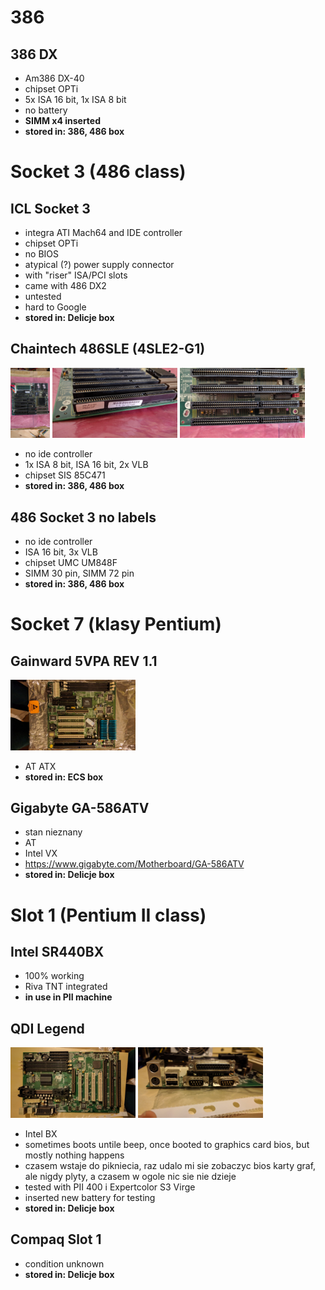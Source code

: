 # 386

## 386 DX
* Am386 DX-40
* chipset OPTi
* 5x ISA 16 bit, 1x ISA 8 bit 
* no battery
* **SIMM x4 inserted**
* **stored in: 386, 486 box**

# Socket 3 (486 class)

## ICL Socket 3
* integra ATI Mach64 and IDE controller
* chipset OPTi
* no BIOS
* atypical (?) power supply connector
* with "riser" ISA/PCI slots
* came with 486 DX2
* untested
* hard to Google
* **stored in: Delicje box**

## Chaintech 486SLE (4SLE2-G1)
<img src="/boards/486sle/486-sle-1.jpg" width="63"> <img src="/boards/486sle/486-sle-2.jpg" width="200"> <img src="/boards/486sle/486-sle-3.jpg" width="200">

* no ide controller
* 1x ISA 8 bit, ISA 16 bit, 2x VLB
* chipset SIS 85C471
* **stored in: 386, 486 box**

## 486 Socket 3 no labels
* no ide controller
* ISA 16 bit, 3x VLB
* chipset UMC UM848F
* SIMM 30 pin, SIMM 72 pin
* **stored in: 386, 486 box**

# Socket 7 (klasy Pentium)

## Gainward 5VPA REV 1.1
<img src="/boards/gainward-5vpa-1.jpg" width="200">

* AT ATX
* **stored in: ECS box**

## Gigabyte GA-586ATV
* stan nieznany
* AT
* Intel VX
* https://www.gigabyte.com/Motherboard/GA-586ATV
* **stored in: Delicje box**

# Slot 1 (Pentium II class)

## Intel SR440BX
* 100% working
* Riva TNT integrated
* **in use in PII machine**

## QDI Legend
<img src="/boards/qdi-legend-1.jpg" width="200"> <img src="/boards/qdi-legend-2.jpg" width="200">
* Intel BX
* sometimes boots untile beep, once booted to graphics card bios, but mostly nothing happens
* czasem wstaje do pikniecia, raz udalo mi sie zobaczyc bios karty graf, ale nigdy plyty, a czasem w ogole nic sie nie dzieje
* tested with PII 400 i Expertcolor S3 Virge
* inserted new battery for testing
* **stored in: Delicje box**

## Compaq Slot 1
* condition unknown
* **stored in: Delicje box**

